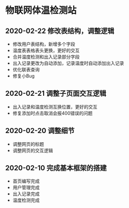 # 物联网体温检测站

## 2020-02-22 修改表结构，调整逻辑

- 修改用户表结构，新增多个字段
- 温度表表格表头更换，更好的交互
- 合并温度检测和出入记录部分字段
- 出入记录更改为自动添加，记录温度时自动添加出入记录
- 优化联表查询
- 修复小Bug

## 2020-02-21 调整子页面交互逻辑
- 出入记录和温度检测互换位置，更好的交互
- 修复添加时点击取消会报400错误的问题

## 2020-02-20 调整细节
- 调整网页的标题
- 调整网页的交互逻辑

## 2020-02-10 完成基本框架的搭建
- 首页编写完成
- 用户管理完成
- 出入记录完成
- 温度检测完成
